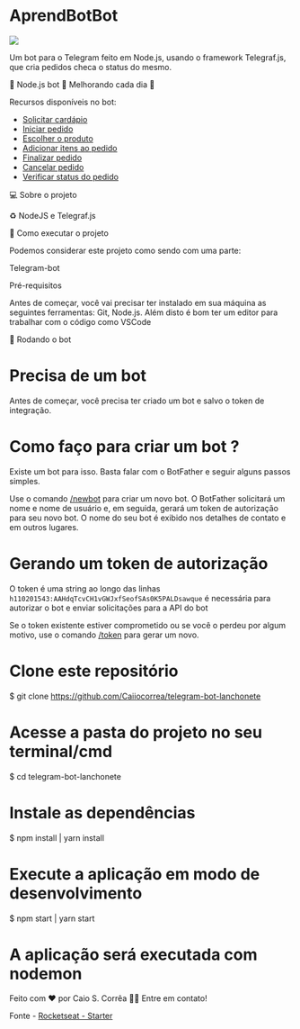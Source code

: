 # AprendBotBot

![](https://drive.google.com/file/d/1dgQOIXQNnO3WG2dUwfU1bqzPbDD6kV5I/view?usp=sharing)

Um bot para o Telegram feito em Node.js, usando o framework Telegraf.js, que cria pedidos checa o status do mesmo.


🚧 Node.js bot 🚀 Melhorando cada dia 🚧

Recursos disponíveis no bot:

- <a href="#solicita-cardapio">Solicitar cardápio</a>
- <a href="#iniciar-pedido">Iniciar pedido</a>
- <a href="#get-produto">Escolher o produto</a>
- <a href="#add-produtos/">Adicionar itens ao pedido</a>
- <a href="#finalizar-pedido">Finalizar pedido</a>
- <a href="#cancelar-pedido/">Cancelar pedido</a>
- <a href="#status-pedido/">Verificar status do pedido</a>

💻 Sobre o projeto

♻️ NodeJS e Telegraf.js

🚀 Como executar o projeto

Podemos considerar este projeto como sendo com uma parte:

Telegram-bot

Pré-requisitos

Antes de começar, você vai precisar ter instalado em sua máquina as seguintes ferramentas: Git, Node.js. Além disto é bom ter um editor para trabalhar com o código como VSCode

🧭 Rodando o bot

# Precisa de um bot
Antes de começar, você precisa ter criado um bot e salvo o token de integração. 

# Como faço para criar um bot ?

Existe um bot para isso. Basta falar com o BotFather e seguir alguns passos simples.

Use o comando <a href="#new-newbot">/newbot</a> para criar um novo bot. O BotFather solicitará um nome e nome de usuário e, em seguida, gerará um token de autorização para seu novo bot.
O nome do seu bot é exibido nos detalhes de contato e em outros lugares.

# Gerando um token de autorização

O token é uma string ao longo das linhas <code>h110201543:AAHdqTcvCH1vGWJxfSeofSAs0K5PALDsawque</code> é necessária para autorizar o bot e enviar solicitações para a API do bot

Se o token existente estiver comprometido ou se você o perdeu por algum motivo, use o comando <a href="#new-token">/token</a> para gerar um novo.

# Clone este repositório
$ git clone https://github.com/Caiiocorrea/telegram-bot-lanchonete

# Acesse a pasta do projeto no seu terminal/cmd
$ cd telegram-bot-lanchonete

# Instale as dependências
$ npm install | yarn install

# Execute a aplicação em modo de desenvolvimento
$ npm start | yarn start

# A aplicação será executada com nodemon


Feito com ❤️ por Caio S. Corrêa 👋🏽 Entre em contato!

Fonte - <a href="https://rocketseat.com.br/">Rocketseat - Starter</a>

